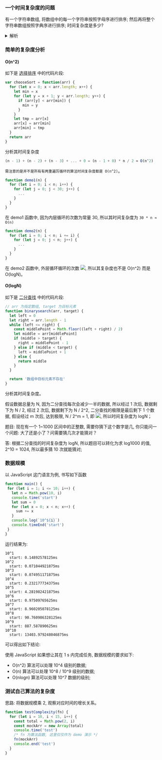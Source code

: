 ### 一个时间复杂度的问题

有一个字符串数组, 将数组中的每一个字符串按照字母序进行排序; 然后再将整个字符串数组按照字典序进行排序; 时间复杂度是多少?

<details>
  <summary>解析</summary>

假设数组中最长的字符串长度为 s, 有 n 个字符串。

对每一个字符串按照字母序进行排序: `n * slogs`
对整个字符串数组按照字典序进行排序: `s * nlogn` (比如比较 'abc' 和 'abd' 两个字符串的顺序, 需要比较到第 s 位字母, 所以需要乘上 3。)

> 排序默认为 O(nlogn) 的复杂度

</details>

### 简单的复杂度分析

#### O(n^2)

如下是 [选择排序](./排序算法/选择排序.md) 中的代码片段:

```js
var chooseSort = function(arr) {
  for (let x = 0; x < arr.length; x++) {
    let min = x
    for (let y = x + 1; y < arr.length; y++) {
      if (arr[y] < arr[min]) {
        min = y
      }
    }
    let tmp = arr[x]
    arr[x] = arr[min]
    arr[min] = tmp
  }
  return arr
}
```

分析其时间复杂度

```js
(n - 1) + (n - 2) + (n - 3) + ... + 0 = (n - 1 + 0) * n / 2 ≈ O(n^2)
```

`需注意的是并不是所有有两重遍历循环的算法时间复杂度都是 O(n^2)`。

```js
function demo1(n) {
  for (let i = 0; i < n; i++) {
    for (let j = 0; j < 30; j++) {
      ...
    }
  }
}
```

在 demo1 函数中, 因为内层循环的次数为常量 30, 所以其时间复杂度为 `30 * n ≈ O(n)`

```js
function demo2(n) {
  for (let i = 0; i < n; i += i) {
    for (let j = 0; j < n; j++) {
      ...
    }
  }
}
```

在 demo2 函数中, 外层循环循环的次数 ![](http://with.muyunyun.cn/b4705e227e4b5c5616b7eb81cfe082cb.jpg), 所以其复杂度也不是 O(n^2) 而是 O(logN)。

#### O(logN)

如下是 [二分查找](./二分查找.md) 中的代码片段:

```js
// arr 为指定数组, target 为目标元素
function binarysearch(arr, target) {
  let left = 0
  let right = arr.length - 1
  while (left <= right) {
    const middlePoint = Math.floor((left + right) / 2)
    let middle = arr[middlePoint]
    if (middle > target) {
      right = middlePoint - 1
    } else if (middle < target) {
      left = middlePoint + 1
    } else {
      return middle
    }
  }

  return '数组中目标元素不存在'
}
```

分析其时间复杂度。

假设数据总量为 N, 因为二分查找每次会减少一半的数据,
所以经过 1 次后, 数据剩下为 N / 2,
经过 2 次后, 数据剩下为 N / 2^2,
二分查找的极限是最后剩下 1 个数据, 假设经过 m 次后, 达到极限, N / 2^m = 1, 即 ![](http://with.muyunyun.cn/894f6426601047921de80c181e3656c2.jpg), 所以时间复杂度为 logN；

题目: 现在有一个 1~1000 区间中的正整数, 需要你猜下这个数字是几, 你只能问一个问题: 大了还是小了？问需要猜几次才能猜对？

答: 根据二分查找的时间复杂度为 logN, 所以题目可以转化为求 log1000 的值, 2^10 = 1024, 所以最多猜 10 次就能猜对;

### 数据规模

以 JavaScript 这门语言为例, 书写如下函数

```js
function main() {
 for (let i = 1; i <= 10; i++) {
   let n = Math.pow(10, i)
   console.time('start')
   let sum = 0
   for (let x = 0; x < n; x++) {
     sum += x
   }
   console.log(`10^${i}`)
   console.timeEnd('start')
 }
}
```

运行结果为:

```
10^1
  start: 0.14892578125ms
10^2
  start: 0.071044921875ms
10^3
  start: 0.074951171875ms
10^4
  start: 0.232177734375ms
10^5
  start: 4.281982421875ms
10^6
  start: 0.97509765625ms
10^7
  start: 8.960205078125ms
10^8
  start: 90.760986328125ms
10^9
  start: 887.587890625ms
10^10
  start: 13403.979248046875ms
```

可以得出如下结论:

使用 JavaScript 如果想让其在 1 s 内完成任务, 数据规模的要求如下:

* O(n^2) 算法可以处理 10^4 级别的数据;
* O(n) 算法可以处理 10^8 / 10^9 级别的数据;
* O(nlogn) 算法可以处理 10^7 数据的级别;

### 测试自己算法的复杂度

思路: 将数据规模乘 2, 观察对应时间的增长关系。

```js
function testComplexity(fn) {
  for (let i = 10, i < 15, i++) {
    const total = Math.pow(2, i)
    const mockArr = new Array(total)
    console.time('test')
    /* fn 为算法函数, 这里仅仅作为 demo 演示 */
    fn(mockArr)
    console.end('test')
  }
}
```